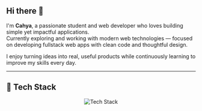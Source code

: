## Hi there 👋

I'm **Cahya**, a passionate student and web developer who loves building simple yet impactful applications.  
Currently exploring and working with modern web technologies — focused on developing fullstack web apps with clean code and thoughtful design.

I enjoy turning ideas into real, useful products while continuously learning to improve my skills every day.

---

## 🎨 Tech Stack

<p align="center">
  <img src="https://skillicons.dev/icons?i=html,css,bootstrap,tailwind,js,ts,react,nextjs,nodejs,express,python,mongodb,mysql,git,figma,postman,java,c#,shadcn" alt="Tech Stack" />
</p>
